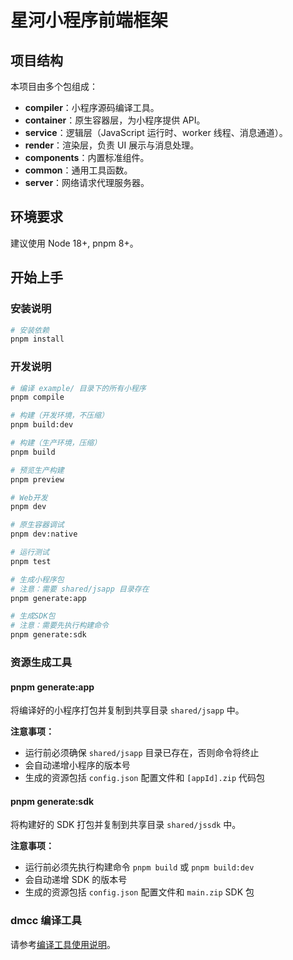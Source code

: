 # 星河小程序前端框架

## 项目结构

本项目由多个包组成：

- **compiler**：小程序源码编译工具。
- **container**：原生容器层，为小程序提供 API。
- **service**：逻辑层（JavaScript 运行时、worker 线程、消息通道）。
- **render**：渲染层，负责 UI 展示与消息处理。
- **components**：内置标准组件。
- **common**：通用工具函数。
- **server**：网络请求代理服务器。

## 环境要求

建议使用 Node 18+, pnpm 8+。

## 开始上手

### 安装说明

```sh
# 安装依赖
pnpm install
```

### 开发说明

```sh
# 编译 example/ 目录下的所有小程序
pnpm compile

# 构建（开发环境，不压缩）
pnpm build:dev

# 构建（生产环境，压缩）
pnpm build

# 预览生产构建
pnpm preview

# Web开发
pnpm dev

# 原生容器调试
pnpm dev:native

# 运行测试
pnpm test

# 生成小程序包
# 注意：需要 shared/jsapp 目录存在
pnpm generate:app

# 生成SDK包
# 注意：需要先执行构建命令
pnpm generate:sdk
```

### 资源生成工具

#### pnpm generate:app

将编译好的小程序打包并复制到共享目录 `shared/jsapp` 中。

**注意事项：**
- 运行前必须确保 `shared/jsapp` 目录已存在，否则命令将终止
- 会自动递增小程序的版本号
- 生成的资源包括 `config.json` 配置文件和 `[appId].zip` 代码包

#### pnpm generate:sdk

将构建好的 SDK 打包并复制到共享目录 `shared/jssdk` 中。

**注意事项：**
- 运行前必须先执行构建命令 `pnpm build` 或 `pnpm build:dev`
- 会自动递增 SDK 的版本号
- 生成的资源包括 `config.json` 配置文件和 `main.zip` SDK 包

### dmcc 编译工具

请参考[编译工具使用说明](./packages/compiler/README.md)。
